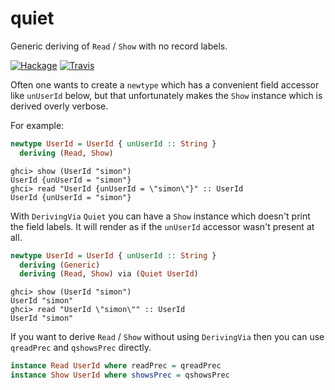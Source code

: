 # quiet

Generic deriving of `Read` / `Show` with no record labels.

[![Hackage][hackage-shield]][hackage] [![Travis][travis-shield]][travis]

Often one wants to create a `newtype` which has a convenient field
accessor like `unUserId` below, but that unfortunately makes the `Show`
instance which is derived overly verbose.

For example:

```hs
newtype UserId = UserId { unUserId :: String }
  deriving (Read, Show)
```

```
ghci> show (UserId "simon")
UserId {unUserId = "simon"}
ghci> read "UserId {unUserId = \"simon\"}" :: UserId
UserId {unUserId = "simon"}
```

With `DerivingVia` `Quiet` you can have a `Show` instance which doesn't
print the field labels. It will render as if the `unUserId` accessor
wasn't present at all.

```hs
newtype UserId = UserId { unUserId :: String }
  deriving (Generic)
  deriving (Read, Show) via (Quiet UserId)
```

```
ghci> show (UserId "simon")
UserId "simon"
ghci> read "UserId \"simon\"" :: UserId
UserId "simon"
```

If you want to derive `Read` / `Show` without using `DerivingVia` then
you can use `qreadPrec` and `qshowsPrec` directly.

```hs
instance Read UserId where readPrec = qreadPrec
instance Show UserId where showsPrec = qshowsPrec
```


 [hackage]: http://hackage.haskell.org/package/quiet
 [hackage-shield]: https://img.shields.io/hackage/v/quiet.svg?style=flat

 [travis]: https://travis-ci.org/jacobstanley/quiet
 [travis-shield]: https://travis-ci.org/jacobstanley/quiet.svg?branch=master
